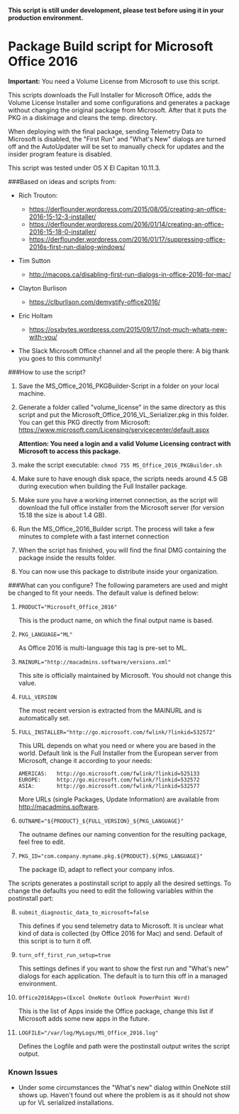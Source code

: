 **This script is still under development, please test before using it in your production environment.**


# Package Build script for Microsoft Office 2016

**Important:** You need a Volume License from Microsoft to use this script.

This scripts downloads the Full Installer for Microsoft Office, adds the Volume License Installer and some configurations and generates a package without changing the original package from Microsoft. After that it puts the PKG in a diskimage and cleans the temp. directory.

When deploying with the final package, sending Telemetry Data to Microsoft is disabled, the "First Run" and "What's New" dialogs are turned off and the AutoUpdater will be set to manually check for updates and the insider program feature is disabled.

This script was tested under OS X El Capitan 10.11.3.


###Based on ideas and scripts from:
- Rich Trouton:
  - https://derflounder.wordpress.com/2015/08/05/creating-an-office-2016-15-12-3-installer/
  - https://derflounder.wordpress.com/2016/01/14/creating-an-office-2016-15-18-0-installer/
  - https://derflounder.wordpress.com/2016/01/17/suppressing-office-2016s-first-run-dialog-windows/

- Tim Sutton
  - http://macops.ca/disabling-first-run-dialogs-in-office-2016-for-mac/

- Clayton Burlison
  - https://clburlison.com/demystify-office2016/
 
- Eric Holtam
  - https://osxbytes.wordpress.com/2015/09/17/not-much-whats-new-with-you/

- The Slack Microsoft Office channel and all the people there: A big thank you goes to this community!
 
###How to use the script?

1.	Save the MS_Office_2016_PKGBuilder-Script in a folder on your local machine.

2.	Generate a folder called "volume_license" in the same directory as this script and put the Microsoft_Office_2016_VL_Serializer.pkg in this folder. You can get this PKG directly from Microsoft: https://www.microsoft.com/Licensing/servicecenter/default.aspx
	
	**Attention: You need a login and a valid Volume Licensing contract with Microsoft to access this package.** 

3.	make the script executable:
	`chmod 755 MS_Office_2016_PKGBuilder.sh`
	
4.	Make sure to have enough disk space, the scripts needs around 4.5 GB during execution when building the Full Installer package.

5.	Make sure you have a working internet connection, as the script will download the full office installer from the Microsoft server (for version 15.18 the size is about 1.4 GB).

6.	Run the MS_Office_2016_Builder script.
	The process will take a few minutes to complete with a fast internet connection
	
7.	When the script has finished, you will find the final DMG containing the package inside the results folder.

8.	You can now use this package to distribute inside your organization.


###What can you configure?
The following parameters are used and might be changed to fit your needs. The default value is defined below:

1.	`PRODUCT="Microsoft_Office_2016"`

	This is the product name, on which the final output name is based.

2.	`PKG_LANGUAGE="ML"`
	
	As Office 2016 is multi-language this tag is pre-set to ML.

3.	`MAINURL="http://macadmins.software/versions.xml"`
	
	This site is officially maintained by Microsoft.
	You should not change this value.

4.	`FULL_VERSION`
	
	The most recent version is extracted from the MAINURL and is automatically set.

5.	`FULL_INSTALLER="http://go.microsoft.com/fwlink/?linkid=532572"`
	
	This URL depends on what you need or where you are based in the world. Default link is the Full Installer from the European server from Microsoft, change it according to your needs:

		AMERICAS:	http://go.microsoft.com/fwlink/?linkid=525133
		EUROPE:		http://go.microsoft.com/fwlink/?linkid=532572
		ASIA:		http://go.microsoft.com/fwlink/?linkid=532577
		
	More URLs (single Packages, Update Information) are available from http://macadmins.software.
	
6.	`OUTNAME="${PRODUCT}_${FULL_VERSION}_${PKG_LANGUAGE}"`
	
	The outname defines our naming convention for the resulting package, feel free to edit.

7.	`PKG_ID="com.company.myname.pkg.${PRODUCT}.${PKG_LANGUAGE}"`
	
	The package ID, adapt to reflect your company infos.


The scripts generates a postinstall script to apply all the desired settings. To change the defaults you need to edit the following variables within the postinstall part:

8.	`submit_diagnostic_data_to_microsoft=false`
	
	This defines if you send telemetry data to Microsoft. It is unclear what kind of data is collected (by Office 2016 for Mac) and send. Default of this script is to turn it off.
	
9.	`turn_off_first_run_setup=true`
	
	This settings defines if you want to show the first run and "What's new" dialogs for each application. The default is to turn this off in a managed environment.

10.	`Office2016Apps=(Excel OneNote Outlook PowerPoint Word)`
	
	This is the list of Apps inside the Office package, change this list if Microsoft adds some new apps in the future.

11.	`LOGFILE="/var/log/MyLogs/MS_Office_2016.log"`
	
	Defines the Logfile and path were the postinstall output writes the script output.


### Known Issues
- Under some circumstances the "What's new" dialog within OneNote still shows up. Haven't found out where the problem is as it should not show up for VL serialized installations.
